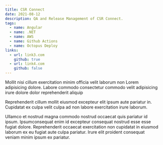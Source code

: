 ```yaml
---
title: CSR Connect
date: 2021-08-12
description: QA and Release Management of CSR Connect.
tags:
  - name: Angular
  - name: .NET
  - name: AWS
  - name: Github Actions
  - name: Octopus Deploy
links:
  - url: link3.com
    github: true
  - url: link4.com
    github: false
---
```


Mollit nisi cillum exercitation minim officia velit laborum non Lorem
adipisicing dolore. Labore commodo consectetur commodo velit adipisicing irure
dolore dolor reprehenderit aliquip

Reprehenderit cillum mollit eiusmod
excepteur elit ipsum aute pariatur in. Cupidatat ex culpa velit culpa ad non
labore exercitation irure laborum.

Ullamco et nostrud magna commodo nostrud occaecat quis pariatur id ipsum.
Ipsumconsequat enim id excepteur consequat nostrud esse esse fugiat dolore.
Reprehenderit occaecat exercitation non cupidatat in eiusmod laborum ex eu
fugiat aute culpa pariatur. Irure elit proident consequat veniam minim ipsum ex
pariatur.
